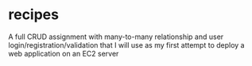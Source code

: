 # recipes

A full CRUD assignment with many-to-many relationship and user login/registration/validation that I will use as my first attempt to deploy a web application on an EC2 server
